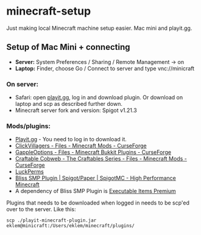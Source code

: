# minecraft-setup
Just making local Minecraft machine setup easier. Mac mini and playit.gg.


## Setup of Mac Mini + connecting

* **Server:** System Preferences / Sharing / Remote Management -> on
* **Laptop:** Finder, choose Go / Connect to server and type vnc://minicraft

### On server:

* Safari: open [playit.gg](https://playit.gg/), log in and download plugin.
  Or download on laptop and scp as described further down.
* Minecraft server fork and version: Spigot v1.21.3

### Mods/plugins:

* [Playit.gg](https://playit.gg/) - You need to log in to download it.
* [ClickVillagers - Files - Minecraft Mods - CurseForge](https://www.curseforge.com/minecraft/mc-mods/clickvillagers/files/all?page=1&pageSize=20&version=1.21.1)
* [GappleOptions - Files - Minecraft Bukkit Plugins - CurseForge](https://www.curseforge.com/minecraft/bukkit-plugins/gapple-options/files/4598440)
* [Craftable Cobweb - The Craftables Series - Files - Minecraft Mods - CurseForge](https://www.curseforge.com/minecraft/mc-mods/craftable-cobweb-the-craftables-series/files/all?page=1&pageSize=20&version=1.21.1)
* [LuckPerms](https://www.spigotmc.org/resources/luckperms.28140/)
* [Bliss SMP Plugin | Spigot/Paper | SpigotMC - High Performance Minecraft](https://www.spigotmc.org/resources/bliss-smp-plugin-spigot-paper.113775/)
* A dependency of Bliss SMP Plugin is [Executable Items Premium](https://www.spigotmc.org/resources/5-custom-items-plugin-executable-items-add-infinite-abilities-to-your-items.83070/)

Plugins that needs to be downloaded when logged in needs to be scp'ed over to the server. Like this:

```console
scp ./playit-minecraft-plugin.jar eklem@minicraft:/Users/eklem/minecraft/plugins/
```
